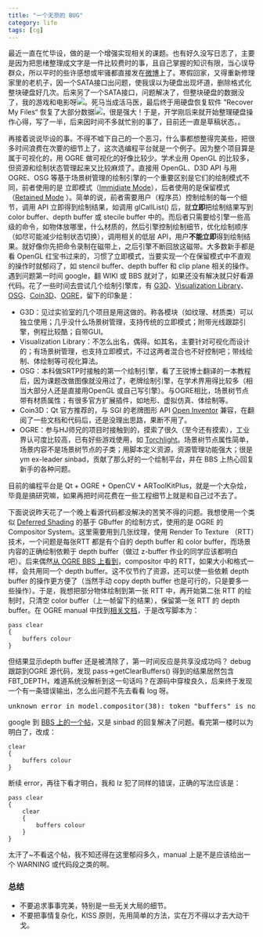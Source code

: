 ```yaml
---
title: "一个无奈的 BUG"
category: life
tags: [cg]
---
```


<p>
	最近一直在忙毕设，做的是一个增强实现相关的课题。也有好久没写日志了，主要是因为把思绪整理成文字是一件比较费时的事，且自己掌握的知识有限，当心误导群众，所以平时的些许感想或牢骚都直接发在<a href="http://t.sina.com/maxint" target="_blank">微博</a>上了。寒假回家，又得重新修理家里的老机子，因一个SATA接口出问题，使我误以为硬盘出现坏道，删除格式化整块硬盘好几次。后来另了一个SATA接口，问题解决了，但整块硬盘的数据没了，我的游戏和电影呀<img src="http://img.baidu.com/hi/face/i_f09.gif" />。死马当成活马医，最后终于用硬盘恢复软件 "Recover My Files“ 恢复了大部分数据<img src="http://img.baidu.com/hi/face/i_f03.gif" />，很是强大！于是，开学刚后来就开始整理硬盘操作心得，写了一半，后来因时间不多就忙别的事了，目前还一直是草稿状态。。
</p>
<p>
	再接着说说毕设的事。不得不嘘下自己的一个恶习，什么事都想整得完美些，把很多时间浪费在次要的细节上了，这次选编程平台就是一个例子。因为整个项目算是属于可视化的，用 OGRE 做可视化的好像比较少。学术业用 OpenGL 的比较多，但资源和绘制状态管理起来又比较麻烦了。直接用 OpenGL、D3D API 与用 OGRE、OSG 等基于场景树管理的绘制引擎的一个重要区别是它们的绘制模式不同，前者使用的是 立即模式（<a href="http://en.wikipedia.org/wiki/Immediate_mode" target="_blank">Immidiate Mode</a>），后者使用的是保留模式 （<a href="http://en.wikipedia.org/wiki/Retained_mode" target="_blank">Retained Mode</a>&nbsp;）。简单的说，前者需要用户（程序员）控制绘制的每一个细节，调用 API 立即得到绘制结果，如调用 glCallList() 后，就<strong>立即</strong>把绘制结果写到 color buffer、depth buffer 或 stecile buffer 中的。而后者只需要给引擎一些高级的命令，如物体放哪里，什么材质的，然后引擎控制绘制细节，优化绘制顺序（如尽可能减少绘制状态切换），调用相关的低层 API，用户<strong>不能立即</strong>得到绘制结果。就好像你先把命令录制在磁带上，之后引擎不断回放这磁带。大多数新手都是看 OpenGL 红宝书过来的，习惯了立即模式，当要实现一个在保留模式中不直观的操作时就郁闷了，如 stencil buffer、depth buffer 和 clip plane 相关的操作。遇到问题第一时间 google，翻 WIKI 或 BBS 就对了，如果还没有解决就只好看源代码。花了一些时间去尝试几个绘制引擎库，有&nbsp;<a href="http://g3d.sourceforge.net/" target="_blank">G3D</a>、<a href="http://www.visualizationlibrary.com/" target="_blank">Visualization Library</a>、<a href="http://www.openscenegraph.org/" target="_blank">OSG</a>、<a href="http://www.coin3d.org/" target="_blank">Coin3D</a>、<a href="http://www.ogre3d.org/" target="_blank">OGRE</a>，留下的印象是：
</p>
<ul>
	<li>
		G3D：见过实验室的几个项目是用这做的。称各模块（如纹理、材质类）可以独立使用；几乎没什么场景树管理，支持传统的立即模式；附带光线跟踪引擎，例程比较酷；自带GUI。
	</li>
	<li>
		Visualization Library：不怎么出名，偶得。如其名，主要针对可视化而设计的；有场景树管理，也支持立即模式，不过这两者混合也不好控制吧；带线绘制、体绘制等可视化算法。
	</li>
	<li>
		OSG：本科做SRTP时接触的第一个绘制引擎，看了王锐博士翻译的一本教程后，因为课题改做图像就没用过了，老牌绘制引擎，在学术界用得比较多（相当大部分人还是直接用OpenGL 或自己写引擎）。与OGRE相比，场景树节点带有材质属性；有很多官方扩展插件，如地形、虚拟仿真、体绘制等。
	</li>
	<li>
		Coin3D：Qt 官方推荐的，与 SGI 的老牌图形 API&nbsp;<a href="http://en.wikipedia.org/wiki/Open_Inventor" target="_blank">Open Inventor</a>&nbsp;兼容，在翻阅了一些文档和代码后，还是没理出思路，果断不用了。
	</li>
	<li>
		OGRE：参与HJ师兄的项目时接触到的，摸索了很久（至今还有摸索），工业界认可度比较高，已有好些游戏使用，如&nbsp;<a href="http://www.runicgames.com/" target="_blank">Torchlight</a>。场景树节点属性简单，场景内容不是场景树节点的子类；用脚本定义资源，资源管理功能强大；很是 ym ex-leader sinbad，贡献了那么好的一个绘制平台，并在 BBS 上热心回复新手的各种问题。
	</li>
</ul>
<p>
	目前的编程平台是 Qt + OGRE + OpenCV + ARToolKitPlus，就是一个大杂烩，毕竟是搞研究嘛，如果再把时间花费在一些工程细节上就是和自己过不去了。
</p>
<p>
	下面说说昨天花了一个晚上看源代码都没解决的苦笑不得的问题。我想使用一个类似&nbsp;<a href="http://en.wikipedia.org/wiki/Deferred_shading" target="_blank">Deferred Shading</a>&nbsp;的基于 GBuffer 的绘制方式，使用的是 OGRE 的 Compositor System。这里需要用到几张纹理，使用 Render To Texture （RTT）技术，一个问题是每张RTT 都是有个自的 depth buffer 和 color buffer，而场景内容的正确绘制依赖于 depth buffer（做过 z-buffer 作业的同学应该都明白吧）。后来偶然<a href="http://www.ogre3d.org/forums/viewtopic.php?f=2&amp;t=46263&amp;start=0" target="_blank">从 OGRE BBS 上看到</a>，compositor 中的 RTT，如果大小和格式一样，会共用同一个 depth buffer。这不仅节约了资源，还可以使一些依赖 depth buffer 的操作更方便了（当然手动 copy depth buffer 也是可行的，只是要多一些操作）。于是，我想把部分物体绘制到第一张 RTT 中，再开始第二张 RTT 的绘制时，只清空 color buffer（上一帧留下的结果），保留第一张 RTT 的 depth buffer。在 OGRE manual 中找到<a href="http://www.ogre3d.org/docs/manual/manual_32.html#compositor_clear" target="_blank">相关文档</a>，于是改写脚本为：
</p>
<pre><code>pass clear
{
    buffers colour
}</code></pre>
<p>
	但结果显示depth buffer 还是被清除了，第一时间反应是共享没成功吗？ debug 跟踪到OGRE 源代码，发现 pass-&gt;getClearBuffers() 得到的结果居然包含 FBT_DEPTH，难道系统没解析到这一句话吗？在源码中穿梭良久，后来终于发现一个有一条错误输出，怎么出问题不先去看看 log 呀。
</p>
<pre>unknown error in model.compositor(38): token "buffers" is not recognized</pre>
<p>
	google 到&nbsp;<a href="http://www.ogre3d.org/forums/viewtopic.php?f=2&amp;t=46043&amp;p=422642#p422642" target="_blank">BBS 上的一个帖</a>，又是 sinbad&nbsp;的回复解决了问题。看完第一楼时以为明白了，改成：
</p>

```
clear
{
    buffers colour
}
```

<p>
	断续 error，再往下看才明白，我和 lz 犯了同样的错误，正确的写法应该是：
</p>

```
pass clear
{
    clear
    {
        buffers colour
    }
}
```

太汗了~不看这个帖，我不知还得在这里郁闷多久，manual 上是不是应该给出一个 WARNING 或代码段之类的啊。

### 总结

- 不要追求事事完美，特别是一些无关大局的细节。
- 不要把事情复杂化，KISS 原则，先用简单的方法，实在万不得以才去大动干戈。
